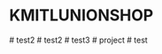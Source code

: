 # KMITLUNIONSHOP
 
#   t e s t 2  
 #   t e s t 2  
 #   t e s t 3  
 #   p r o j e c t  
 #   t e s t  
 